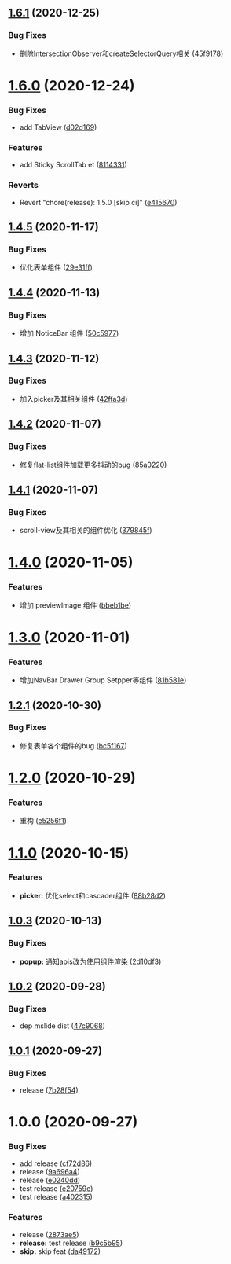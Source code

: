 ## [1.6.1](https://github.com/godxiaoji/vfox/compare/v1.6.0...v1.6.1) (2020-12-25)


### Bug Fixes

* 删除IntersectionObserver和createSelectorQuery相关 ([45f9178](https://github.com/godxiaoji/vfox/commit/45f9178476976965d24d0da91fa96b02c0efc8fb))

# [1.6.0](https://github.com/godxiaoji/vfox/compare/v1.5.0...v1.6.0) (2020-12-24)


### Bug Fixes

* add TabView ([d02d169](https://github.com/godxiaoji/vfox/commit/d02d1695714d0a13170c9790f8cf7bb99faf0086))


### Features

* add Sticky ScrollTab et ([8114331](https://github.com/godxiaoji/vfox/commit/811433189d0ae7acc6081acab12985b5b0819006))


### Reverts

* Revert "chore(release): 1.5.0 [skip ci]" ([e415670](https://github.com/godxiaoji/vfox/commit/e4156702c6d82d3b4f89021897e4a2dbbe2ae0b3))

## [1.4.5](https://github.com/godxiaoji/vfox/compare/v1.4.4...v1.4.5) (2020-11-17)


### Bug Fixes

* 优化表单组件 ([29e31ff](https://github.com/godxiaoji/vfox/commit/29e31ff7ea6add555e90d3b210a8fd9261979ed8))

## [1.4.4](https://github.com/godxiaoji/vfox/compare/v1.4.3...v1.4.4) (2020-11-13)


### Bug Fixes

* 增加 NoticeBar 组件 ([50c5977](https://github.com/godxiaoji/vfox/commit/50c59771f72bbd783015c7c31fb8f6cdd4df544d))

## [1.4.3](https://github.com/godxiaoji/vfox/compare/v1.4.2...v1.4.3) (2020-11-12)


### Bug Fixes

* 加入picker及其相关组件 ([42ffa3d](https://github.com/godxiaoji/vfox/commit/42ffa3d4d1cd44e874d1f65550e3ed8a31324440))

## [1.4.2](https://github.com/godxiaoji/vfox/compare/v1.4.1...v1.4.2) (2020-11-07)


### Bug Fixes

* 修复flat-list组件加载更多抖动的bug ([85a0220](https://github.com/godxiaoji/vfox/commit/85a02204c1e20005a1f9a85f8debef4edd9b8439))

## [1.4.1](https://github.com/godxiaoji/vfox/compare/v1.4.0...v1.4.1) (2020-11-07)


### Bug Fixes

* scroll-view及其相关的组件优化 ([379845f](https://github.com/godxiaoji/vfox/commit/379845fd84134bdaf4861a967f5253cb856b5718))

# [1.4.0](https://github.com/godxiaoji/vfox/compare/v1.3.0...v1.4.0) (2020-11-05)


### Features

* 增加 previewImage 组件 ([bbeb1be](https://github.com/godxiaoji/vfox/commit/bbeb1beea5268f68bc8e9bb9805165e62790c95d))

# [1.3.0](https://github.com/godxiaoji/vfox/compare/v1.2.1...v1.3.0) (2020-11-01)


### Features

* 增加NavBar Drawer Group Setpper等组件 ([81b581e](https://github.com/godxiaoji/vfox/commit/81b581ea52a23eb9dcd80ab83ad6df51fcee1a4f))

## [1.2.1](https://github.com/godxiaoji/vfox/compare/v1.2.0...v1.2.1) (2020-10-30)


### Bug Fixes

* 修复表单各个组件的bug ([bc5f167](https://github.com/godxiaoji/vfox/commit/bc5f16726e92369814de8a82f2df3dff27f23879))

# [1.2.0](https://github.com/godxiaoji/vfox/compare/v1.1.0...v1.2.0) (2020-10-29)


### Features

* 重构 ([e5256f1](https://github.com/godxiaoji/vfox/commit/e5256f118856be34066f3cbaa0bb08c56044537e))

# [1.1.0](https://github.com/godxiaoji/vfox/compare/v1.0.3...v1.1.0) (2020-10-15)


### Features

* **picker:** 优化select和cascader组件 ([88b28d2](https://github.com/godxiaoji/vfox/commit/88b28d2deaed7dee24ef5106c3b15f31f2110e2d))

## [1.0.3](https://github.com/godxiaoji/vfox/compare/v1.0.2...v1.0.3) (2020-10-13)


### Bug Fixes

* **popup:** 通知apis改为使用组件渲染 ([2d10df3](https://github.com/godxiaoji/vfox/commit/2d10df33d65d20070f8c81fa735dc6ea4a9b9b93))

## [1.0.2](https://github.com/godxiaoji/vfox/compare/v1.0.1...v1.0.2) (2020-09-28)


### Bug Fixes

* dep mslide dist ([47c9068](https://github.com/godxiaoji/vfox/commit/47c90680c11ed9e58da95bdf8146842c08801c7b))

## [1.0.1](https://github.com/godxiaoji/vfox/compare/v1.0.0...v1.0.1) (2020-09-27)


### Bug Fixes

* release ([7b28f54](https://github.com/godxiaoji/vfox/commit/7b28f5431196591bed8b0f4c1daefcdfb5a0375d))

# 1.0.0 (2020-09-27)


### Bug Fixes

* add release ([cf72d86](https://github.com/godxiaoji/vfox/commit/cf72d862c5e4dcf72ba8bac53cfe0211f27090df))
* release ([9a696a4](https://github.com/godxiaoji/vfox/commit/9a696a4788a7f28b88a32096cdc333c38bdef2b2))
* release ([e0240dd](https://github.com/godxiaoji/vfox/commit/e0240dd78117c8eae8185e75859daa08d9dd33f9))
* test release ([e20759e](https://github.com/godxiaoji/vfox/commit/e20759edf8f2106f0d3f010e6f9962a2e5d77285))
* test release ([a402315](https://github.com/godxiaoji/vfox/commit/a402315997138c7e7f2f614acc4775793d4212cf))


### Features

* release ([2873ae5](https://github.com/godxiaoji/vfox/commit/2873ae5e5456980caefe91d82d5df531e49312eb))
* **release:** test release ([b9c5b95](https://github.com/godxiaoji/vfox/commit/b9c5b9523c06d60721dad6f2687953acc7eb5e21))
* **skip:** skip feat ([da49172](https://github.com/godxiaoji/vfox/commit/da491720f5c9005d42d4b2549a040c99f7f595f3))
